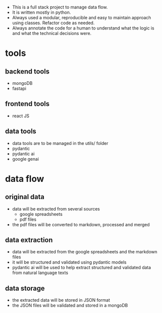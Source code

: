 - This is a full stack project to manage data flow.
- It is written mostly in python.
- Always used a modular, reproducible and easy to maintain approach using classes. Refactor code as needed.
- Always annotate the code for a human to understand what the logic is and what the technical decisions were.

# tools
## backend tools
- mongoDB
- fastapi
## frontend tools
- react JS
## data tools
- data tools are to be managed in the utils/ folder
- pydantic
- pydantic ai
- google genai

# data flow
## original data
- data will be extracted from several sources
    - google spreadsheets
    - pdf files
- the pdf files will be converted to markdown, processed and merged
## data extraction
- data will be extracted from the google spreadsheets and the markdown files
- it will be structured and validated using pydantic models
- pydantic ai will be used to help extract structured and validated data from natural language texts
## data storage
- the extracted data will be stored in JSON format
- the JSON files will be validated and stored in a mongoDB